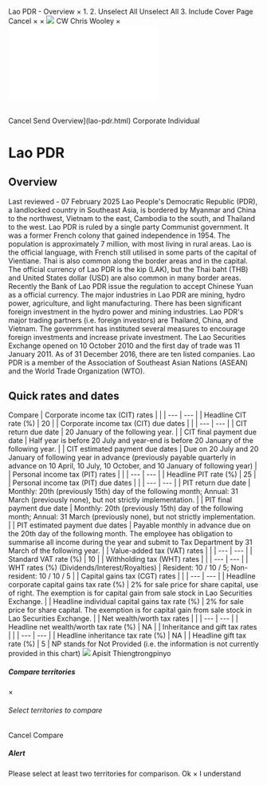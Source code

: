 Lao PDR - Overview
×
1.
2.
Unselect All
Unselect All
3.
Include Cover Page
Cancel
×
×
![](-/media/world-wide-tax-summaries/attachments/global---chris-wooley.ashx%3Frev=ac5e5f3223b34096b1afc2a6009c7320&revision=ac5e5f32-23b3-4096-b1af-c2a6009c7320&hash=859B7ADC84DC2CBEC9760E9E6EE7DE6D0A8BFCDF)
CW
Chris Wooley
×
![](lao-pdr.html)
######
Cancel
Send
Overview](lao-pdr.html)
Corporate
Individual
# Lao PDR
## Overview
Last reviewed - 07 February 2025
Lao People's Democratic Republic (PDR), a landlocked country in Southeast Asia, is bordered by Myanmar and China to the northwest, Vietnam to the east, Cambodia to the south, and Thailand to the west. Lao PDR is ruled by a single party Communist government. It was a former French colony that gained independence in 1954. The population is approximately 7 million, with most living in rural areas. Lao is the official language, with French still utilised in some parts of the capital of Vientiane. Thai is also common along the border areas and in the capital. The official currency of Lao PDR is the kip (LAK), but the Thai baht (THB) and United States dollar (USD) are also common in many border areas. Recently the Bank of Lao PDR issue the regulation to accept Chinese Yuan as a official currency.
The major industries in Lao PDR are mining, hydro power, agriculture, and light manufacturing. There has been significant foreign investment in the hydro power and mining industries. Lao PDR's major trading partners (i.e. foreign investors) are Thailand, China, and Vietnam.
The government has instituted several measures to encourage foreign investments and increase private investment. The Lao Securities Exchange opened on 10 October 2010 and the first day of trade was 11 January 2011. As of 31 December 2016, there are ten listed companies. Lao PDR is a member of the Association of Southeast Asian Nations (ASEAN) and the World Trade Organization (WTO).
## Quick rates and dates
Compare
| Corporate income tax (CIT) rates | |
| --- | --- |
| Headline CIT rate (%) | 20 |
| Corporate income tax (CIT) due dates | |
| --- | --- |
| CIT return due date | 20 January of the following year. |
| CIT final payment due date | Half year is before 20 July and year-end is before 20 January of the following year. |
| CIT estimated payment due dates | Due on 20 July and 20 January of following year in advance (previously payable quarterly in advance on 10 April, 10 July, 10 October, and 10 January of following year) |
| Personal income tax (PIT) rates | |
| --- | --- |
| Headline PIT rate (%) | 25 |
| Personal income tax (PIT) due dates | |
| --- | --- |
| PIT return due date | Monthly: 20th (previously 15th) day of the following month;  Annual: 31 March (previously none), but not strictly implementation. |
| PIT final payment due date | Monthly: 20th (previously 15th) day of the following month;  Annual: 31 March (previously none), but not strictly implementation. |
| PIT estimated payment due dates | Payable monthly in advance due on the 20th day of the following month. The employee has obligation to summarise all income during the year and submit to Tax Department by 31 March of the following year. |
| Value-added tax (VAT) rates | |
| --- | --- |
| Standard VAT rate (%) | 10 |
| Withholding tax (WHT) rates | |
| --- | --- |
| WHT rates (%) (Dividends/Interest/Royalties) | Resident: 10 / 10 / 5;  Non-resident: 10 / 10 / 5 |
| Capital gains tax (CGT) rates | |
| --- | --- |
| Headline corporate capital gains tax rate (%) | 2% for sale price for share capital, use of right. The exemption is for capital gain from sale stock in Lao Securities Exchange. |
| Headline individual capital gains tax rate (%) | 2% for sale price for share capital. The exemption is for capital gain from sale stock in Lao Securities Exchange. |
| Net wealth/worth tax rates | |
| --- | --- |
| Headline net wealth/worth tax rate (%) | NA |
| Inheritance and gift tax rates | |
| --- | --- |
| Headline inheritance tax rate (%) | NA |
| Headline gift tax rate (%) | 5 |
NP stands for Not Provided (i.e. the information is not currently provided in this chart)
![](-/media/world-wide-tax-summaries/laopdrapisit-thiengtrongpinyolao-pdr--apisit-thiengtrongpinyojpg20240718111156580.ashx%3Frev=4bccc95d537d4f6384dd45b4f67a0ffe&revision=4bccc95d-537d-4f63-84dd-45b4f67a0ffe&hash=0C2E932341382E88FEB616BDB9FAC2AAF6D45892)
Apisit Thiengtrongpinyo
##### Compare territories
×
###### Select territories to compare
#####
Cancel
Compare
##### Alert
Please select at least two territories for comparison.
Ok
×
I understand